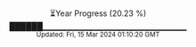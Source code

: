 <p align="center">
⏳Year Progress (20.23 %) <br>
██████▁▁▁▁▁▁▁▁▁▁▁▁▁▁▁▁▁▁▁▁▁▁▁▁ <br>
<sub>Updated: Fri, 15 Mar 2024 01:10:20 GMT</sub>
</p>


